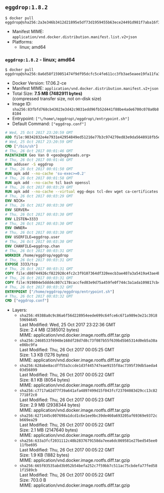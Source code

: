 ## `eggdrop:1.8.2`

```console
$ docker pull eggdrop@sha256:2a3e346b3412d21895e5df73d1959455b63ece24491d981f7aba16f3274533c2
```

-	Manifest MIME: `application/vnd.docker.distribution.manifest.list.v2+json`
-	Platforms:
	-	linux; amd64

### `eggdrop:1.8.2` - linux; amd64

```console
$ docker pull eggdrop@sha256:8a6d58f159051474f9df95dcfc5c4fe611cc3fb3ae5eaee19fa11fa37aa221c8
```

-	Docker Version: 17.06.2-ce
-	Manifest MIME: `application/vnd.docker.distribution.manifest.v2+json`
-	Total Size: **7.5 MB (7482911 bytes)**  
	(compressed transfer size, not on-disk size)
-	Image ID: `sha256:83fbfd768cb43023e3d42c9031edd96fb52d441f88be4ade6700c078a0b88104`
-	Entrypoint: `["\/home\/eggdrop\/eggdrop\/entrypoint.sh"]`
-	Default Command: `["eggdrop.conf"]`

```dockerfile
# Wed, 25 Oct 2017 23:20:59 GMT
ADD file:90342832e4e7931e42954849ed51216e77b3c974270ed83e9da5648918fb5e66 in / 
# Wed, 25 Oct 2017 23:20:59 GMT
CMD ["/bin/sh"]
# Thu, 26 Oct 2017 00:01:46 GMT
MAINTAINER Geo Van O <geo@eggheads.org>
# Thu, 26 Oct 2017 00:01:46 GMT
RUN adduser -S eggdrop
# Thu, 26 Oct 2017 00:01:50 GMT
RUN apk add --no-cache 'su-exec>=0.2'
# Thu, 26 Oct 2017 00:01:58 GMT
RUN apk add --no-cache tcl bash openssl
# Thu, 26 Oct 2017 00:03:29 GMT
RUN apk add --no-cache --virtual egg-deps tcl-dev wget ca-certificates make tar gpgme build-base openssl-dev   && wget ftp://ftp.eggheads.org/pub/eggdrop/source/1.8/eggdrop-1.8.2.tar.gz   && wget ftp://ftp.eggheads.org/pub/eggdrop/source/1.8/eggdrop-1.8.2.tar.gz.asc   && gpg --keyserver ha.pool.sks-keyservers.net --recv-key E01C240484DE7DBE190FE141E7667DE1D1A39AFF   && gpg --batch --verify eggdrop-1.8.2.tar.gz.asc eggdrop-1.8.2.tar.gz   && rm eggdrop-1.8.2.tar.gz.asc   && tar -zxvf eggdrop-1.8.2.tar.gz   && rm eggdrop-1.8.2.tar.gz   && ( cd eggdrop-1.8.2     && ./configure     && make config     && make     && make install DEST=/home/eggdrop/eggdrop )   && rm -rf eggdrop-1.8.2   && mkdir /home/eggdrop/eggdrop/data   && chown -R eggdrop /home/eggdrop/eggdrop   && apk del egg-deps
# Thu, 26 Oct 2017 00:03:29 GMT
ENV NICK=
# Thu, 26 Oct 2017 00:03:30 GMT
ENV SERVER=
# Thu, 26 Oct 2017 00:03:30 GMT
ENV LISTEN=3333
# Thu, 26 Oct 2017 00:03:30 GMT
ENV OWNER=
# Thu, 26 Oct 2017 00:03:30 GMT
ENV USERFILE=eggdrop.user
# Thu, 26 Oct 2017 00:03:30 GMT
ENV CHANFILE=eggdrop.chan
# Thu, 26 Oct 2017 00:03:31 GMT
WORKDIR /home/eggdrop/eggdrop
# Thu, 26 Oct 2017 00:03:31 GMT
EXPOSE 3333/tcp
# Thu, 26 Oct 2017 00:03:31 GMT
COPY file:d80744926cf822928c4fc2c3f9107364df320eecb3ae407a3a5419a43ae4b872 in /home/eggdrop/eggdrop 
# Thu, 26 Oct 2017 00:03:31 GMT
COPY file:919804e5ddd4c807c178caccfed03e9d75a459fe0f744c3a1ada109817cb44ec in /home/eggdrop/eggdrop/scripts/ 
# Thu, 26 Oct 2017 00:03:32 GMT
ENTRYPOINT ["/home/eggdrop/eggdrop/entrypoint.sh"]
# Thu, 26 Oct 2017 00:03:32 GMT
CMD ["eggdrop.conf"]
```

-	Layers:
	-	`sha256:49388a8c9c86a6f56d228954eede699c64fce6c671a989e3e21c391859694645`  
		Last Modified: Wed, 25 Oct 2017 23:22:36 GMT  
		Size: 2.4 MB (2385012 bytes)  
		MIME: application/vnd.docker.image.rootfs.diff.tar.gzip
	-	`sha256:2468533f6948e168df28d7d8c73f087b55f639bd5b65314d0eb5a38ae86bc9fa`  
		Last Modified: Thu, 26 Oct 2017 00:05:25 GMT  
		Size: 1.3 KB (1276 bytes)  
		MIME: application/vnd.docker.image.rootfs.diff.tar.gzip
	-	`sha256:628abe8acdff55a3ccde1d3f445747eae9155f8ac7395f39db5aeda403d56899`  
		Last Modified: Thu, 26 Oct 2017 00:05:22 GMT  
		Size: 8.1 KB (8054 bytes)  
		MIME: application/vnd.docker.image.rootfs.diff.tar.gzip
	-	`sha256:c7717a62d77f39a641afa4897499d15f043fcf23704083d29cc13c827718f2c0`  
		Last Modified: Thu, 26 Oct 2017 00:05:23 GMT  
		Size: 2.9 MB (2938344 bytes)  
		MIME: application/vnd.docker.image.rootfs.diff.tar.gzip
	-	`sha256:6271445c007698a1dcd1c6e1ee9bc39de460a693205af69369e9372cb669ea29`  
		Last Modified: Thu, 26 Oct 2017 00:05:22 GMT  
		Size: 2.1 MB (2147640 bytes)  
		MIME: application/vnd.docker.image.rootfs.diff.tar.gzip
	-	`sha256:633a3fcf2031112c48b2837679158da7eea6dc869581e27bed545ee011fbe695`  
		Last Modified: Thu, 26 Oct 2017 00:05:22 GMT  
		Size: 1.9 KB (1882 bytes)  
		MIME: application/vnd.docker.image.rootfs.diff.tar.gzip
	-	`sha256:665f03535abd3b952b54befa252c7f59bb7c511ac75cbdefa77fed581f1589cb`  
		Last Modified: Thu, 26 Oct 2017 00:05:22 GMT  
		Size: 703.0 B  
		MIME: application/vnd.docker.image.rootfs.diff.tar.gzip
